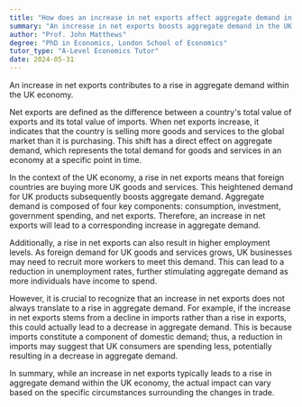 ```yaml
---
title: "How does an increase in net exports affect aggregate demand in the UK economy?"
summary: "An increase in net exports boosts aggregate demand in the UK economy, highlighting the importance of external trade in driving economic growth."
author: "Prof. John Matthews"
degree: "PhD in Economics, London School of Economics"
tutor_type: "A-Level Economics Tutor"
date: 2024-05-31
---
```


An increase in net exports contributes to a rise in aggregate demand within the UK economy.

Net exports are defined as the difference between a country's total value of exports and its total value of imports. When net exports increase, it indicates that the country is selling more goods and services to the global market than it is purchasing. This shift has a direct effect on aggregate demand, which represents the total demand for goods and services in an economy at a specific point in time.

In the context of the UK economy, a rise in net exports means that foreign countries are buying more UK goods and services. This heightened demand for UK products subsequently boosts aggregate demand. Aggregate demand is composed of four key components: consumption, investment, government spending, and net exports. Therefore, an increase in net exports will lead to a corresponding increase in aggregate demand.

Additionally, a rise in net exports can also result in higher employment levels. As foreign demand for UK goods and services grows, UK businesses may need to recruit more workers to meet this demand. This can lead to a reduction in unemployment rates, further stimulating aggregate demand as more individuals have income to spend.

However, it is crucial to recognize that an increase in net exports does not always translate to a rise in aggregate demand. For example, if the increase in net exports stems from a decline in imports rather than a rise in exports, this could actually lead to a decrease in aggregate demand. This is because imports constitute a component of domestic demand; thus, a reduction in imports may suggest that UK consumers are spending less, potentially resulting in a decrease in aggregate demand.

In summary, while an increase in net exports typically leads to a rise in aggregate demand within the UK economy, the actual impact can vary based on the specific circumstances surrounding the changes in trade.
    